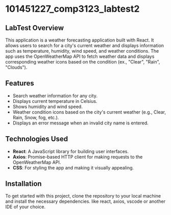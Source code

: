 # 101451227_comp3123_labtest2

## LabTest Overview

This application is a weather forecasting application built with React. It allows users to search for a city's current weather and displays information such as temperature, humidity, wind speed, and weather conditions. The app uses the OpenWeatherMap API to fetch weather data and displays corresponding weather icons based on the condition (ex., "Clear", "Rain", "Clouds").

## Features

- Search weather information for any city.
- Displays current temperature in Celsius.
- Shows humidity and wind speed.
- Weather condition icons based on the city's current weather (e.g., Clear, Rain, Snow, fog, etc.).
- Displays an error message when an invalid city name is entered.

## Technologies Used

- **React**: A JavaScript library for building user interfaces.
- **Axios**: Promise-based HTTP client for making requests to the OpenWeatherMap API.
- **CSS**: For styling the app and making it visually appealing.

## Installation

To get started with this project, clone the repository to your local machine and install the necessary dependencies. like react, axios, vscode or another IDE of your choice.

